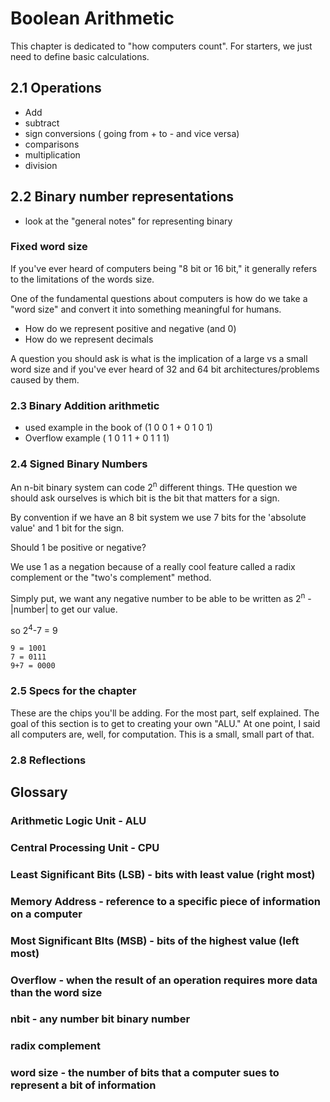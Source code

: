 # Boolean Arithmetic

This chapter is dedicated to "how computers count". For starters, we just need to define basic calculations.

## 2.1 Operations
- Add
- subtract
- sign conversions ( going from + to - and vice versa)
- comparisons
- multiplication
- division

## 2.2 Binary number representations

- look at the "general notes" for representing binary

### Fixed word size
If you've ever heard of computers being "8 bit or 16 bit," it generally refers to the limitations of the words size.

One of the fundamental questions about computers is how do we take a "word size" and convert it into something meaningful for humans.

- How do we represent positive and negative (and 0)
- How do we represent decimals

A question you should ask is what is the implication of a large vs a small word size and if you've ever heard of 32 and 64 bit architectures/problems caused by them.

### 2.3 Binary Addition arithmetic

- used example in the book of (1 0 0 1 + 0 1 0 1)
- Overflow example ( 1 0 1 1 + 0 1 1 1)

### 2.4 Signed Binary Numbers
An n-bit binary system can code 2<sup>n</sup> different things. THe question we should ask ourselves is which bit is the bit that matters for a sign.

By convention if we have an 8 bit system we use 7 bits for the 'absolute value' and 1 bit for the sign. 

Should 1 be positive or negative?

We use 1 as a  negation because of a really cool feature called a radix complement or the "two's complement" method.

Simply put, we want any negative number to be able to be written as 2<sup>n</sup> - |number| to get our value.

so 2<sup>4</sup>-7 = 9
```
9 = 1001
7 = 0111
9+7 = 0000
```

### 2.5 Specs for the chapter
These are the chips you'll be adding. For the most part, self explained. The goal of this section is to get to creating your own "ALU." At one point, I said all computers are, well, for computation. This is a small, small part of that.

### 2.8 Reflections


## Glossary

### Arithmetic Logic Unit - ALU

### Central Processing Unit - CPU

### Least Significant Bits (LSB) - bits with least value (right most)

### Memory Address - reference to a specific piece of information on a computer

### Most Significant BIts (MSB) - bits of the highest value (left most)

### Overflow - when the result of an operation requires more data than the word size

### nbit - any number bit binary number

### radix complement

### word size - the number of bits that a computer sues to represent a bit of information

